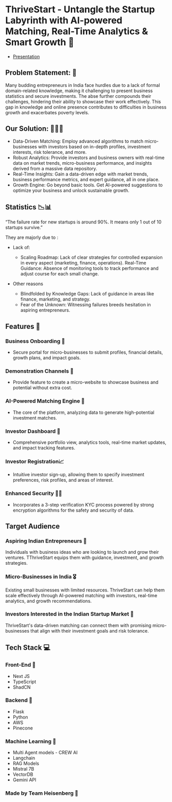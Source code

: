 # ThriveStart - Unta﻿ngle the Startup Labyrinth with AI-powered Matching, Real-Time Analytics & Smart Growth 💸


- [Presentation](https://www.canva.com/design/DAGBAu9QcoA/rKUHUqc9YZ7DEk1Ruxebxw/edit)

  
## Problem Statement: 👔
Many budding entrepreneurs in India face hurdles due to a lack of formal domain-related knowledge, making it challenging to present business statistics and secure investments. 
The abse further compounds their challenges, hindering their ability to showcase their work effectively. This gap in knowledge and online presence contributes to difficulties in business growth and exacerbates poverty levels.


## Our Solution: 👩🏻‍💻
- Data-Driven Matching:  Employ advanced algorithms to match micro-businesses with investors based on in-depth profiles, investment interests, risk tolerance, and more.
- Robust Analytics:  Provide investors and business owners with real-time data on market trends, micro-business performance, and insights derived from a massive data repository.
- Real-Time Insights: Gain a data-driven edge with market trends, business performance metrics, and expert guidance, all in one place.
- Growth Engine: Go beyond basic tools. Get AI-powered suggestions to optimize your business and unlock sustainable growth.

## Statistics 📉📊

“The failure rate for new startups is around 90%. It means only 1 out of 10 startups survive.” 


They are majorly due to :
- Lack of:
  - Scaling Roadmap: Lack of clear strategies for controlled expansion in every aspect (marketing, finance, operations).
Real-Time Guidance: Absence of monitoring tools to track performance and adjust course for each small change.

- Other reasons
   - Blindfolded by Knowledge Gaps: Lack of guidance in areas like finance, marketing, and strategy.
   - Fear of the Unknown: Witnessing failures breeds hesitation in aspiring entrepreneurs.


## Features 🧠

### Business Onboarding 📝
- Secure portal for micro-businesses to submit profiles, financial details, growth plans, and impact goals.
### Demonstration Channels 💼
- Provide feature to create a micro-website to showcase business and potential without extra cost.
### AI-Powered Matching Engine 🦾
- The core of the platform, analyzing data to generate high-potential investment matches.
### Investor Dashboard 💸
- Comprehensive portfolio view, analytics tools, real-time market updates, and impact tracking features.
### Investor Registration📈
- Intuitive investor sign-up, allowing them to specify investment preferences, risk profiles, and areas of interest.
### Enhanced Security 💪🏽
- Incorporates a 3-step verification KYC process powered by strong encryption algorithms for the safety and security of data.

## Target Audience

### Aspiring Indian Entrepreneurs 👔
Individuals with business ideas who are looking to launch and grow their ventures. TThriveStart equips them with guidance, investment, and growth strategies.

### Micro-Businesses in India 🎖️
Existing small businesses with limited resources. ThriveStart can help them scale effectively through AI-powered matching with investors, real-time analytics, and growth recommendations.

### Investors Interested in the Indian Startup Market 💸
ThriveStart's data-driven matching can connect them with promising micro-businesses that align with their investment goals and risk tolerance.

## Tech Stack 💻

### Front-End 💼

- Next JS
- TypeScript
- ShadCN

### Backend 🐐

- Flask
- Python
- AWS
- Pinecone
### Machine Learning 🧠
- Multi Agent models - CREW AI
- Langchain
- RAG Models
- Mistral 7B
- VectorDB
- Gemini  API

### Made by Team Heisenberg 🦅
